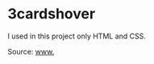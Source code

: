 # 3cardshover
I used in this project only HTML and CSS.

Source: [www.](https://mmcschool.pl/kursy/kurs-tworzenia-stron-www-cz-3.html)
